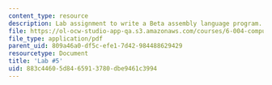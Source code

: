 ```yaml
---
content_type: resource
description: Lab assignment to write a Beta assembly language program.
file: https://ol-ocw-studio-app-qa.s3.amazonaws.com/courses/6-004-computation-structures-spring-2009/883c44605d8465913780dbe9461c3994_MIT6_004s09_lab05.pdf
file_type: application/pdf
parent_uid: 809a46a0-df5c-efe1-7d42-984488629429
resourcetype: Document
title: 'Lab #5'
uid: 883c4460-5d84-6591-3780-dbe9461c3994
---
```

